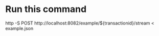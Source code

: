 # Run this command
http -S POST http://localhost:8082/example/${transactionid}/stream < example.json
